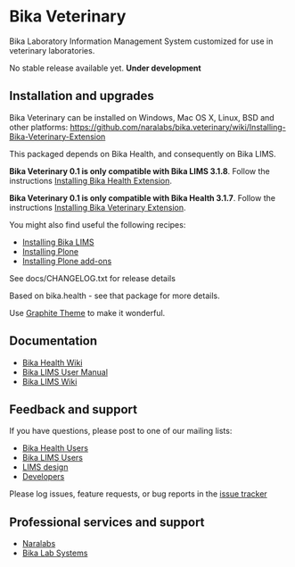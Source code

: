 Bika Veterinary
===============

Bika Laboratory Information Management System customized for use in veterinary laboratories.

No stable release available yet. **Under development**

Installation and upgrades
-------------------------
Bika Veterinary can be installed on Windows, Mac OS X, Linux, BSD and other platforms:
https://github.com/naralabs/bika.veterinary/wiki/Installing-Bika-Veterinary-Extension

This packaged depends on Bika Health, and consequently on Bika LIMS.

**Bika Veterinary 0.1 is only compatible with Bika LIMS 3.1.8**. Follow the instructions [Installing Bika Health Extension](https://github.com/bikalabs/bika.health/wiki/Installing-Bika-Health-Extension).

**Bika Veterinary 0.1 is only compatible with Bika Health 3.1.7**. Follow the instructions [Installing Bika Veterinary Extension](https://github.com/naralabs/bika.veterinary/wiki/Installing-Bika-Veternary-Extension).

You might also find useful the following recipes:

- [Installing Bika LIMS](https://github.com/bikalabs/Bika-LIMS/wiki/Bika-LIMS-Installation)
- [Installing Plone](https://plone.org/documentation/manual/installing-plone)
- [Installing Plone add-ons](https://plone.org/documentation/kb/installing-add-ons-quick-how-to)

See docs/CHANGELOG.txt for release details

Based on bika.health - see that package for more details.

Use [Graphite Theme](https://github.com/naralabs/graphite.theme) to make it wonderful.

Documentation
-------------
- [Bika Health Wiki](http://github.com/bikalabs/bika.health/wiki)
- [Bika LIMS User Manual](http://demo.bikalabs.com/knowledge-centre/manual/bika-3-user-manual)
- [Bika LIMS Wiki](http://github.com/bikalabs/Bika-LIMS/wiki)

Feedback and support
--------------------
If you have questions, please post to one of our mailing lists:

* [Bika Health Users](http://groups.google.com/forum/?hl=en#!forum/bika-health)
* [Bika LIMS Users](http://lists.sourceforge.net/lists/listinfo/bika-users)
* [LIMS design](https://groups.google.com/forum/?hl=en#%21forum/bika-design)
* [Developers](http://lists.sourceforge.net/lists/listinfo/bika-developers)

Please log issues, feature requests, or bug reports in the [issue tracker](http://jira.bikalabs.com/)

Professional services and support
---------------------------------
* [Naralabs](http://naralabs.com)
* [Bika Lab Systems](http://bikalabs.com)
